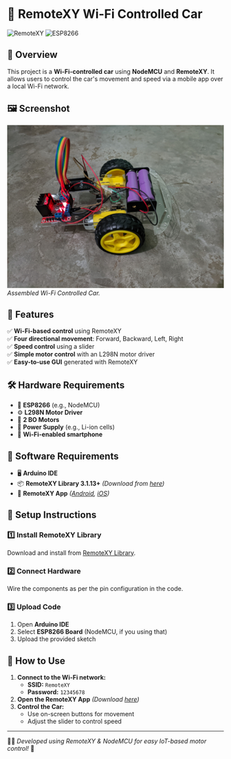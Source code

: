 # 🚗 RemoteXY Wi-Fi Controlled Car  

![RemoteXY](https://img.shields.io/badge/RemoteXY-WiFi--Controlled--Car-blue.svg)
![ESP8266](https://img.shields.io/badge/ESP8266-Supported-green.svg)

## 📌 Overview  
This project is a **Wi-Fi-controlled car** using **NodeMCU** and **RemoteXY**. It allows users to control the car's movement and speed via a mobile app over a local Wi-Fi network.

## 🖼️ Screenshot  
![App Interface](screenshots/screenshot1.jpg)  
*Assembled Wi-Fi Controlled Car.*  

## 🎯 Features  
✅ **Wi-Fi-based control** using RemoteXY  
✅ **Four directional movement**: Forward, Backward, Left, Right  
✅ **Speed control** using a slider  
✅ **Simple motor control** with an L298N motor driver  
✅ **Easy-to-use GUI** generated with RemoteXY  

## 🛠️ Hardware Requirements  
- 🛜 **ESP8266** (e.g., NodeMCU)  
- ⚙️ **L298N Motor Driver**  
- 🚗 **2 BO Motors**  
- 🔋 **Power Supply** (e.g., Li-ion cells)  
- 📶 **Wi-Fi-enabled smartphone**  

## 📂 Software Requirements  
- 🖥 **Arduino IDE**  
- 📦 **RemoteXY Library 3.1.13+** *(Download from [here](http://remotexy.com/en/library/))*  
- 📱 **RemoteXY App** *([Android](http://remotexy.com/en/download/), [iOS](http://remotexy.com/en/download/))*  

## 🔧 Setup Instructions  
### 1️⃣ Install RemoteXY Library  
Download and install from [RemoteXY Library](http://remotexy.com/en/library/).  

### 2️⃣ Connect Hardware  
Wire the components as per the pin configuration in the code.  

### 3️⃣ Upload Code  
1. Open **Arduino IDE**  
2. Select **ESP8266 Board** (NodeMCU, if you using that)
3. Upload the provided sketch  

## 📲 How to Use  
1. **Connect to the Wi-Fi network:**  
   - **SSID:** `RemoteXY`  
   - **Password:** `12345678`  
2. **Open the RemoteXY App** *(Download [here](http://remotexy.com/en/download/))*  
3. **Control the Car:**  
   - Use on-screen buttons for movement  
   - Adjust the slider to control speed  


---

👨‍💻 *Developed using RemoteXY & NodeMCU for easy IoT-based motor control!* 🚀  
